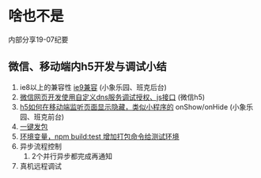 
# 啥也不是

内部分享19-07纪要

## 微信、移动端内h5开发与调试小结

1. ie8以上的兼容性 [ie9兼容](ie9.md) (小象乐园、班克后台)
2. [微信网页开发使用自定义dns服务调试授权、js接口](http://birdpush.gitee.io/birdjs-cli/#/?id=dns) (微信h5)
3. [h5如何在移动端监听页面显示隐藏，类似小程序的](pageVisible.md) onShow/onHide (小象乐园、班克前台)
4. [一键发包](http://birdpush.gitee.io/birdjs-cli/#/?id=deploy)
5. [环境变量，npm build:test 增加打包命令给测试环境](cli3.md)
6. 异步流程控制
   1. 2个并行异步都完成再通知
7. 真机远程调试

